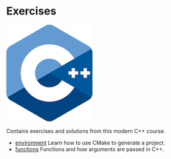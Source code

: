 # Exercises

![logo](../docs/pictures/logo.png)

Contains exercises and solutions from this modern C++ course.

* [environment](environment/README.md) Learn how to use CMake to generate a project.
* [functions](functions/README.md) Functions and how arguments are passed in C++.
